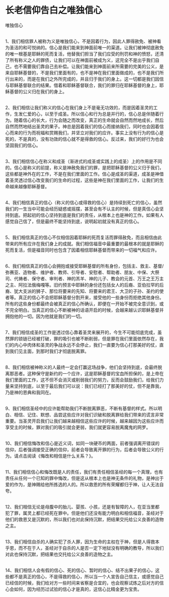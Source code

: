 # 长老信仰告白之唯独信心



<p>唯独信心</p>

<p><br />
1、我们相信罪人被称为义是唯独信心，不是因着行为，因此人罪得赦免、被神看为圣洁的和可悦纳的。信心是我们能来到神面前唯一的渠道。让我们被神彻底赦免的唯一根基是耶稣的死而复活，他替我们担当了我们应受的刑罚和神的愤怒，还清了所有称义之人的罪债，让我们可以在神面前被成为义，这完全不是出乎我们自己，也不需要我们靠自己去补偿。让我们能来到神面前来所需要的完美的公义，是来自耶稣基督的，不是我们里面有的，也不是神在我们里面做成的，也不是我们所行出来的，而是在我们之外所完成的，并且归于我们的身上。这一切都是我们因信与耶稣基督联合的结果。借着和耶稣基督联合，我们的罪归在耶稣基督的身上，耶稣基督的公义归在我们的身上。</p>

<p><br />
2、我们相信让我们称义的信心在我们身上不是毫无功效的，而是因着圣灵的工作，生发仁爱的心，以至于成圣。所以信心和行为总是并行的，信心总是伴随着行为。随着信心的长大，行为会随之而改变，真正的生命就会自然而然地成长，然后自然而然地结出圣灵的果子。神总是因着我们的信心而接纳我们，同时也会因着信心而来的行为而祝福和赏赐我们，并坚立对我们的应许。事实上没有行为的信心是死的，不是真的，没有功效的信心就不是得救的信心。反过来，我们的好行为也会坚固我们的信心。</p>

<p><br />
3、我们相信信心在称义和成圣（渐进式的成圣或实践上的成圣）上的作用是不同的。信心是称义的前提，称义是神赦免我们的罪，是把耶稣基督的公义归于我们，这些都是神外在的工作，不是在我们里面的工作。信心是成圣的渠道，成圣是神借着圣灵透过信心改变我们的生命的过程，这些是神在我们里面的工作，让我们的生命越来越像耶稣基督。</p>

<p><br />
4、我们相信真正的信心（称义的信心或得救的信心）是持续到死亡的信心，虽然我们的一生当中可能会经历疑惑或摇摆，甚至会有不认主的时候，但是真信心会坚持到底。把起初的信心坚持到底是我们的责任，从根本上也是神的工作。如果有人感觉自己信了，但是最终不能坚持到底，说明起初就没有真正的信心。</p>

<p><br />
5、我们相信真正的信心不仅相信因着耶稣的死而复活而罪得赦免，而且相信由此带来的所有应许在我们身上的成就。我们相信福音中最重要的最根本的就是耶稣的死而复活，但是福音同时也包含了因着相信耶稣基督而带来的一切福气和应许。</p>

<p><br />
6、我们相信真正的信心会拥抱或接受耶稣基督的所有身份，包括主、救主、基督/弥赛亚、造物者、维护者、教师、引导者、安慰者、帮助者、朋友、中保、大祭司、代祷者、保守者、审判者、神的羔羊、神的儿子、教会的元首、万王之王万主之主、阿拉法俄梅嘎等。旧约预言中耶稣的身份还包括女人的后裔、亚伯拉罕的后裔、犹大支派的狮子、那位将要来的先知、将要来的君王、大卫的子孙、圣约的使者等。真正的信心不会把耶稣基督分割开来，接受他的一些身份而拒绝其他身份。所有的这些身份都最终会被真正的信心所确认，即便在一开始不被完全意识到，或不完全明白。当真正的信心不断被神的话语开启的时候，会越来越认识耶稣基督并拥抱他的一切。因为他就是我们的一切。</p>

<p><br />
7、我们相信成圣的工作是透过信心靠着圣灵来展开的，今生不可能彻底完成，虽然罪的锁链已经被打破，罪的吸引也被不断削弱，但是罪在我们里面依然存在，我们的内心中肉体和圣灵的争战永远不会停止，我们一直要为信心打那美好的仗，直到我们见主面，到那时我们才彻底脱离罪。</p>

<p><br />
8、我们相信被神称义的人最终一定会打赢这场战争，他们会坚持到底，会最终脱离那恶者。这种保守是新约的一个应许，这是耶稣基督的宝血所担保的，是上帝在我们里面的工作，这不但不会消灭或削弱我们的努力，反而会鼓励我们，给我们力量来坚持到底，以至于最后我们可以说：我们已经打了那美好的仗，但不是靠我，乃是神的恩典和我同在。</p>

<p><br />
9、我们相信圣经中的应许能帮助我们不断脱离罪恶，不断有基督的样式。所以明白、相信、记住、默想、品尝这些应许对我们识破和脱离罪给我们带来的谎言非常重要。当圣灵开启我们让我们越来越相信这些应许的时候，越来越因为这些应许而享受主的时候，罪对我们的吸引就会更弱，我们就更容易脱离魔鬼的网罗。</p>

<p><br />
10、我们相信悔改和信心是近义词，如同一块硬币的两面，前者强调离开错误的信仰，后者强调接受正确的信仰，前者会导致离开罪的行为，后者会导致公义的行为。请点击阅读《悔改和相信是什么关系？》。</p>

<p><br />
11、我们相信信心和悔改既是人的责任，我们有责任相信圣经的每一个真理，也有责任从任何一个已知的罪中悔改，但是这从根本上也是神无条件的礼物，是神出于爱的作为，是神赐给他所拣选的人的。所以救恩的所有荣耀都归于神，让人无法自夸。</p>

<p><br />
12、我们相信无论是母腹中的胎儿、婴孩、小孩，还是有智障的人，在亚当里都犯了罪，属灵上都已经死在罪中。但是他们还没有能力明白和相信福音，圣经对于他们的救恩又是沉默的，所以我们也对此保持沉默，把结果交托给公义良善的造物之主。</p>

<p><br />
13、我们相信自杀的人确实犯了杀人罪，因为生命的主权在于神，但是人得救本乎恩，而不在于人，圣经对于自杀的人是否一定下地狱没有明确的教导，所以我们对此也保持沉默，把结果也交托给公义良善的造物之主。</p>

<p><br />
14、我们相信人会有假的信心、死的信心、暂时的信心、结不出果子的信心，这些都不是真正的信心，不是得救的信心，所以当一个人宣告自己信主，或感觉自己已经信的时候，我们给对方一些时间来省察是合宜的，也会观察试炼之后对方的信心会如何，因为经历过试验的信心才是真的，这信心比精金更为宝贵。</p>